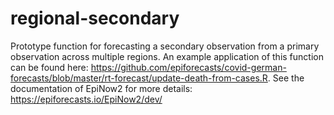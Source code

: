 # regional-secondary

Prototype function for forecasting a secondary observation from a primary observation across multiple regions. An example application of this function can be found here: https://github.com/epiforecasts/covid-german-forecasts/blob/master/rt-forecast/update-death-from-cases.R. See the documentation of EpiNow2 for more details: https://epiforecasts.io/EpiNow2/dev/
